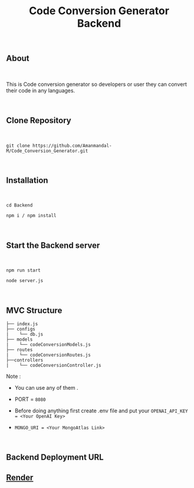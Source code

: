 <h1 align="center">Code Conversion Generator Backend</h1>

<br>

## About

<br>

This is Code conversion generator so developers or user they can convert their code in any languages.

<br>

## Clone Repository

<br>

```
git clone https://github.com/Amanmandal-M/Code_Conversion_Generator.git
```

<br>

## Installation

<br>

```
cd Backend

npm i / npm install
```

<br>

## Start the Backend server

<br>

```
npm run start

node server.js
```

<br>

##  MVC Structure

```
├── index.js
├── configs
|    └── db.js
├── models
|    └── codeConversionModels.js
├── routes
|    └── codeConversionRoutes.js
├──controllers
|    └── codeConversionController.js
```

Note : 

- You can use any of them .

- PORT = `8080`
- Before doing anything first create .env file and put your `OPENAI_API_KEY = <Your OpenAI Key>`
- `MONGO_URI = <Your MongoAtlas Link>`

<br>

## Backend Deployment URL

<h2>
    <strong>
        <a href="https://code-converter-backend.onrender.com">Render</a>
    </strong>
</h2>
